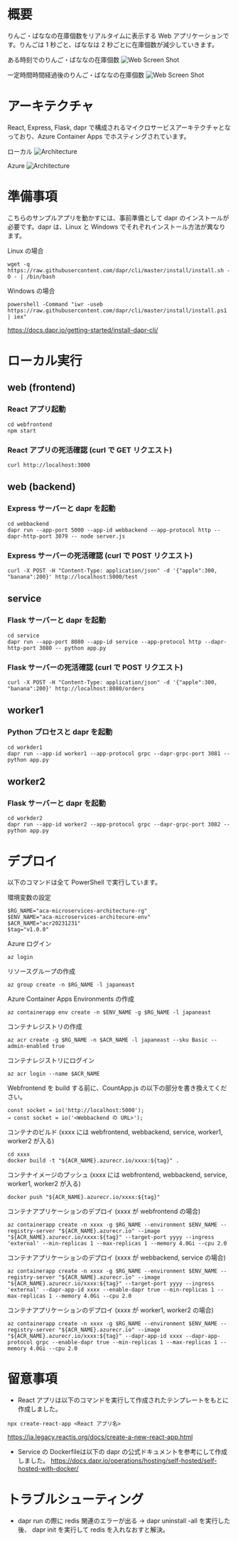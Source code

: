 # 概要
りんご・ばななの在庫個数をリアルタイムに表示する Web アプリケーションです。りんごは 1 秒ごと、ばななは 2 秒ごとに在庫個数が減少していきます。

ある時刻でのりんご・ばななの在庫個数
![Web Screen Shot](image/web-screenshot1.png)

一定時間時間経過後のりんご・ばななの在庫個数
![Web Screen Shot](image/web-screenshot2.png)

# アーキテクチャ
React, Express, Flask, dapr で構成されるマイクロサービスアーキテクチャとなっており、Azure Container Apps でホスティングされています。

ローカル
![Architecture](image/architecture-local.png)

Azure
![Architecture](image/architecture-azure.png)

# 準備事項
こちらのサンプルアプリを動かすには、事前準備として dapr のインストールが必要です。dapr は、Linux と Windows でそれぞれインストール方法が異なります。

Linux の場合
```
wget -q https://raw.githubusercontent.com/dapr/cli/master/install/install.sh -O - | /bin/bash
```
Windows の場合
```
powershell -Command "iwr -useb https://raw.githubusercontent.com/dapr/cli/master/install/install.ps1 | iex"
```
https://docs.dapr.io/getting-started/install-dapr-cli/

# ローカル実行
## web (frontend)
### React アプリ起動
```
cd webfrontend
npm start
```
### React アプリの死活確認 (curl で GET リクエスト)
```
curl http://localhost:3000
```

## web (backend)
### Express サーバーと dapr を起動
```
cd webbackend
dapr run --app-port 5000 --app-id webbackend --app-protocol http --dapr-http-port 3079 -- node server.js
```
### Express サーバーの死活確認 (curl で POST リクエスト)
```
curl -X POST -H "Content-Type: application/json" -d '{"apple":300, "banana":200}' http://localhost:5000/test
```

## service
### Flask サーバーと dapr を起動
```
cd service
dapr run --app-port 8080 --app-id service --app-protocol http --dapr-http-port 3080 -- python app.py
```
### Flask サーバーの死活確認 (curl で POST リクエスト)
```
curl -X POST -H "Content-Type: application/json" -d '{"apple":300, "banana":200}' http://localhost:8080/orders 
```

## worker1
### Python プロセスと dapr を起動
```
cd workder1
dapr run --app-id worker1 --app-protocol grpc --dapr-grpc-port 3081 -- python app.py
```

## worker2
### Flask サーバーと dapr を起動
```
cd workder2
dapr run --app-id worker2 --app-protocol grpc --dapr-grpc-port 3082 -- python app.py
```

# デプロイ
以下のコマンドは全て PowerShell で実行しています。

環境変数の設定
```
$RG_NAME="aca-microservices-architecture-rg"
$ENV_NAME="aca-microservices-architecure-env"
$ACR_NAME="acr20231231"
$tag="v1.0.0"
```
Azure ログイン
```
az login
```
リソースグループの作成
```
az group create -n $RG_NAME -l japaneast
```
Azure Container Apps Environments の作成
```
az containerapp env create -n $ENV_NAME -g $RG_NAME -l japaneast
```
コンテナレジストリの作成
```
az acr create -g $RG_NAME -n $ACR_NAME -l japaneast --sku Basic --admin-enabled true
```
コンテナレジストリにログイン
```
az acr login --name $ACR_NAME
```
Webfrontend を build する前に、CountApp.js の以下の部分を書き換えてください。
```
const socket = io('http://localhost:5000');
→ const socket = io('<Webbackend の URL>');
```
コンテナのビルド (xxxx には webfrontend, webbackend, service, worker1, worker2 が入る)
```
cd xxxx
docker build -t "${ACR_NAME}.azurecr.io/xxxx:${tag}" .
```
コンテナイメージのプッシュ (xxxx には webfrontend, webbackend, service, worker1, worker2 が入る)
```
docker push "${ACR_NAME}.azurecr.io/xxxx:${tag}"
```
コンテナアプリケーションのデプロイ (xxxx が webfrontend の場合)
```
az containerapp create -n xxxx -g $RG_NAME --environment $ENV_NAME --registry-server "${ACR_NAME}.azurecr.io" --image "${ACR_NAME}.azurecr.io/xxxx:${tag}" --target-port yyyy --ingress 'external' --min-replicas 1 --max-replicas 1 --memory 4.0Gi --cpu 2.0
```
コンテナアプリケーションのデプロイ (xxxx が webbackend, service の場合)
```
az containerapp create -n xxxx -g $RG_NAME --environment $ENV_NAME --registry-server "${ACR_NAME}.azurecr.io" --image "${ACR_NAME}.azurecr.io/xxxx:${tag}" --target-port yyyy --ingress 'external' --dapr-app-id xxxx --enable-dapr true --min-replicas 1 --max-replicas 1 --memory 4.0Gi --cpu 2.0
```
コンテナアプリケーションのデプロイ (xxxx が worker1, worker2 の場合)
```
az containerapp create -n xxxx -g $RG_NAME --environment $ENV_NAME --registry-server "${ACR_NAME}.azurecr.io" --image "${ACR_NAME}.azurecr.io/xxxx:${tag}" --dapr-app-id xxxx --dapr-app-protocol grpc --enable-dapr true --min-replicas 1 --max-replicas 1 --memory 4.0Gi --cpu 2.0
```

# 留意事項
- React アプリは以下のコマンドを実行して作成されたテンプレートをもとに作成しました。
```
npx create-react-app <React アプリ名>
```
https://ja.legacy.reactjs.org/docs/create-a-new-react-app.html
- Service の Dockerfileは以下の dapr の公式ドキュメントを参考にして作成しました。
https://docs.dapr.io/operations/hosting/self-hosted/self-hosted-with-docker/

# トラブルシューティング
- dapr run の際に redis 関連のエラーが出る → dapr uninstall -all を実行した後、 dapr init を実行して redis を入れなおすと解決。